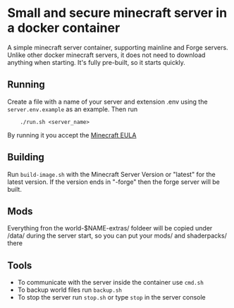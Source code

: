 # Small and secure minecraft server in a docker container

A simple minecraft server container, supporting mainline and Forge servers. Unlike other docker minecraft servers, it does not need to download anything when starting.
It's fully pre-built, so it starts quickly.

## Running

Create a file with a name of your server and extension .env using the `server.env.example` as an example. Then run

        ./run.sh <server_name>

By running it you accept the [Minecraft EULA](https://account.mojang.com/documents/minecraft_eula)

## Building

Run `build-image.sh` with the Minecraft Server Version or "latest" for the latest version. If the version ends in "-forge" then the forge server will be built.

## Mods

Everything fron the world-$NAME-extras/ foldeer will be copied under /data/ during the server start, so you can put your mods/ and shaderpacks/ there

## Tools

* To communicate with the server inside the container use `cmd.sh`
* To backup world files run `backup.sh`
* To stop the server run `stop.sh` or type `stop` in the server console
